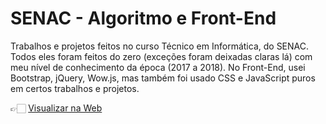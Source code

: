 # SENAC - Algoritmo e Front-End

Trabalhos e projetos feitos no curso Técnico em Informática, do SENAC. Todos eles foram feitos do zero (exceções foram deixadas claras lá) com meu nível de conhecimento da época (2017 a 2018). No Front-End, usei Bootstrap, jQuery, Wow.js, mas também foi usado CSS e JavaScript puros em certos trabalhos e projetos.

👉🏻 [Visualizar na Web](https://leandro-rmc.github.io/)

